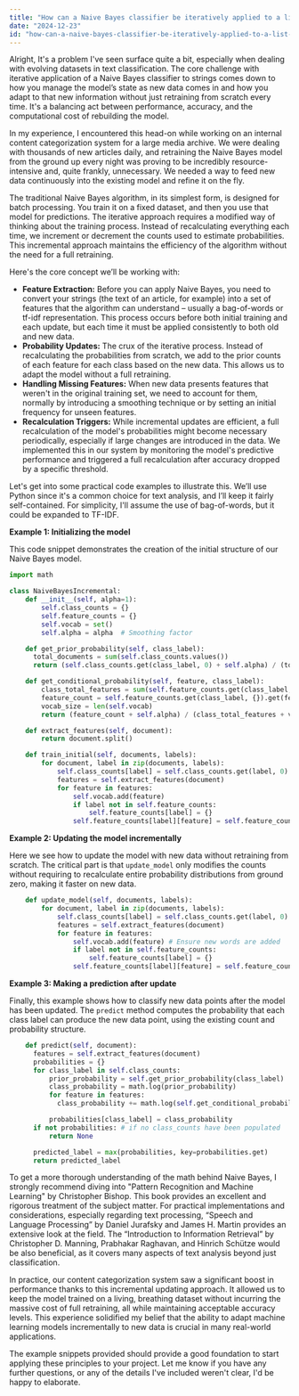 ```yaml
---
title: "How can a Naive Bayes classifier be iteratively applied to a list of strings?"
date: "2024-12-23"
id: "how-can-a-naive-bayes-classifier-be-iteratively-applied-to-a-list-of-strings"
---
```


Alright,  It's a problem I've seen surface quite a bit, especially when dealing with evolving datasets in text classification. The core challenge with iterative application of a Naive Bayes classifier to strings comes down to how you manage the model’s state as new data comes in and how you adapt to that new information without just retraining from scratch every time. It's a balancing act between performance, accuracy, and the computational cost of rebuilding the model.

In my experience, I encountered this head-on while working on an internal content categorization system for a large media archive. We were dealing with thousands of new articles daily, and retraining the Naive Bayes model from the ground up every night was proving to be incredibly resource-intensive and, quite frankly, unnecessary. We needed a way to feed new data continuously into the existing model and refine it on the fly.

The traditional Naive Bayes algorithm, in its simplest form, is designed for batch processing. You train it on a fixed dataset, and then you use that model for predictions. The iterative approach requires a modified way of thinking about the training process. Instead of recalculating everything each time, we increment or decrement the counts used to estimate probabilities. This incremental approach maintains the efficiency of the algorithm without the need for a full retraining.

Here's the core concept we’ll be working with:

*   **Feature Extraction:** Before you can apply Naive Bayes, you need to convert your strings (the text of an article, for example) into a set of features that the algorithm can understand – usually a bag-of-words or tf-idf representation. This process occurs before both initial training and each update, but each time it must be applied consistently to both old and new data.
*   **Probability Updates:** The crux of the iterative process. Instead of recalculating the probabilities from scratch, we add to the prior counts of each feature for each class based on the new data. This allows us to adapt the model without a full retraining.
*   **Handling Missing Features:** When new data presents features that weren't in the original training set, we need to account for them, normally by introducing a smoothing technique or by setting an initial frequency for unseen features.
*   **Recalculation Triggers:** While incremental updates are efficient, a full recalculation of the model's probabilities might become necessary periodically, especially if large changes are introduced in the data. We implemented this in our system by monitoring the model's predictive performance and triggered a full recalculation after accuracy dropped by a specific threshold.

Let's get into some practical code examples to illustrate this. We’ll use Python since it's a common choice for text analysis, and I’ll keep it fairly self-contained. For simplicity, I'll assume the use of bag-of-words, but it could be expanded to TF-IDF.

**Example 1: Initializing the model**

This code snippet demonstrates the creation of the initial structure of our Naive Bayes model.

```python
import math

class NaiveBayesIncremental:
    def __init__(self, alpha=1):
        self.class_counts = {}
        self.feature_counts = {}
        self.vocab = set()
        self.alpha = alpha  # Smoothing factor

    def get_prior_probability(self, class_label):
      total_documents = sum(self.class_counts.values())
      return (self.class_counts.get(class_label, 0) + self.alpha) / (total_documents + len(self.class_counts) * self.alpha)

    def get_conditional_probability(self, feature, class_label):
        class_total_features = sum(self.feature_counts.get(class_label, {}).values())
        feature_count = self.feature_counts.get(class_label, {}).get(feature, 0)
        vocab_size = len(self.vocab)
        return (feature_count + self.alpha) / (class_total_features + vocab_size * self.alpha)

    def extract_features(self, document):
        return document.split()

    def train_initial(self, documents, labels):
        for document, label in zip(documents, labels):
            self.class_counts[label] = self.class_counts.get(label, 0) + 1
            features = self.extract_features(document)
            for feature in features:
                self.vocab.add(feature)
                if label not in self.feature_counts:
                    self.feature_counts[label] = {}
                self.feature_counts[label][feature] = self.feature_counts[label].get(feature, 0) + 1

```

**Example 2: Updating the model incrementally**

Here we see how to update the model with new data without retraining from scratch. The critical part is that `update_model` only modifies the counts without requiring to recalculate entire probability distributions from ground zero, making it faster on new data.

```python
    def update_model(self, documents, labels):
        for document, label in zip(documents, labels):
            self.class_counts[label] = self.class_counts.get(label, 0) + 1
            features = self.extract_features(document)
            for feature in features:
                self.vocab.add(feature) # Ensure new words are added
                if label not in self.feature_counts:
                    self.feature_counts[label] = {}
                self.feature_counts[label][feature] = self.feature_counts[label].get(feature, 0) + 1
```

**Example 3: Making a prediction after update**

Finally, this example shows how to classify new data points after the model has been updated. The `predict` method computes the probability that each class label can produce the new data point, using the existing count and probability structure.

```python
    def predict(self, document):
      features = self.extract_features(document)
      probabilities = {}
      for class_label in self.class_counts:
          prior_probability = self.get_prior_probability(class_label)
          class_probability = math.log(prior_probability)
          for feature in features:
            class_probability += math.log(self.get_conditional_probability(feature, class_label))

          probabilities[class_label] = class_probability
      if not probabilities: # if no class_counts have been populated
          return None

      predicted_label = max(probabilities, key=probabilities.get)
      return predicted_label
```

To get a more thorough understanding of the math behind Naive Bayes, I strongly recommend diving into "Pattern Recognition and Machine Learning" by Christopher Bishop. This book provides an excellent and rigorous treatment of the subject matter. For practical implementations and considerations, especially regarding text processing, “Speech and Language Processing” by Daniel Jurafsky and James H. Martin provides an extensive look at the field. The “Introduction to Information Retrieval” by Christopher D. Manning, Prabhakar Raghavan, and Hinrich Schütze would be also beneficial, as it covers many aspects of text analysis beyond just classification.

In practice, our content categorization system saw a significant boost in performance thanks to this incremental updating approach. It allowed us to keep the model trained on a living, breathing dataset without incurring the massive cost of full retraining, all while maintaining acceptable accuracy levels. This experience solidified my belief that the ability to adapt machine learning models incrementally to new data is crucial in many real-world applications.

The example snippets provided should provide a good foundation to start applying these principles to your project. Let me know if you have any further questions, or any of the details I've included weren't clear, I'd be happy to elaborate.
